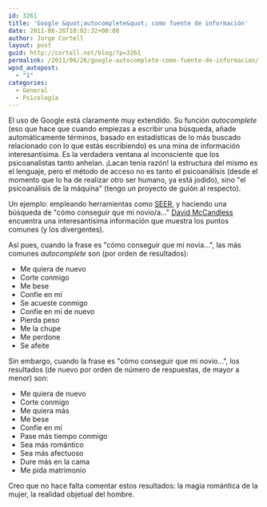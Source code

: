 ```yaml
---
id: 3261
title: 'Google &quot;autocomplete&quot; como fuente de información'
date: 2011-06-26T10:02:32+00:00
author: Jorge Cortell
layout: post
guid: http://cortell.net/blog/?p=3261
permalink: /2011/06/26/google-autocomplete-como-fuente-de-informacion/
wpsd_autopost:
  - "1"
categories:
  - General
  - Psicología
---
```

El uso de Google está claramente muy extendido. Su función _autocomplete_ (eso que hace que cuando empiezas a escribir una búsqueda, añade automáticamente términos, basado en estadísticas de lo más buscado relacionado con lo que estás escribiendo) es una mina de información interesantísima. Es la verdadera ventana al inconsciente que los psicoanalistas tanto anhelan. ¡Lacan tenía razón! la estructura del mismo es el lenguaje, pero el método de acceso no es tanto el psicoanálisis (desde el momento que lo ha de realizar otro ser humano, ya está jodido), sino "el psicoanálisis de la máquina" (tengo un proyecto de guión al respecto).

Un ejemplo: empleando herramientas como [SEER](http://hint.fm/seer/), y haciendo una búsqueda de "cómo conseguir que mi novio/a..." [David McCandless](http://www.flickr.com/photos/25541021@N00/4436681774/in/photostream) encuentra una interesantísima información que muestra los puntos comunes (y los divergentes).

Así pues, cuando la frase es "cómo conseguir que mi novia...", las más comunes _autocomplete_ son (por orden de resultados):

  * Me quiera de nuevo
  * Corte conmigo
  * Me bese
  * Confíe en mí
  * Se acueste conmigo
  * Confíe en mí de nuevo
  * Pierda peso
  * Me la chupe
  * Me perdone
  * Se afeite

Sin embargo, cuando la frase es "cómo conseguir que mi novio...", los resultados (de nuevo por orden de número de respuestas, de mayor a menor) son:

  * Me quiera de nuevo
  * Corte conmigo
  * Me quiera más
  * Me bese
  * Confíe en mí
  * Pase más tiempo conmigo
  * Sea más romántico
  * Sea más afectuoso
  * Dure más en la cama
  * Me pida matrimonio

Creo que no hace falta comentar estos resultados: la magia romántica de la mujer, la realidad objetual del hombre.